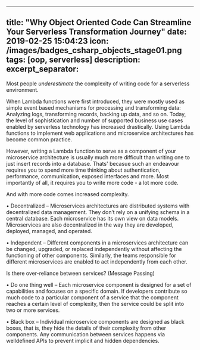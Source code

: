 
---
title:  "Why Object Oriented Code Can Streamline Your Serverless Transformation Journey"
date:   2019-02-25 15:04:23
icon: /images/badges_csharp_objects_stage01.png
tags: [oop, serverless]
description: 
excerpt_separator: <!--more-->
---
Most people *underestimate* the complexity of writing code for a serverless environment. 

When Lambda functions were first introduced, they were mostly used as simple event based mechanisms for processing and transforming data: Analyzing logs, transforming records, backing up data, and so on. Today, the level of sophistication and number of supported business use cases enabled by serverless technology has increased drastically. Using Lambda functions to implement web applications and microservice architectures has become common practice.

However, writing a Lambda function to serve as a component of your microservice architecture is usually much more difficult than writing one to just insert records into a database. Thats' becasue such an endeavour requires you to spend more time thinking about authentication, performance, communication, exposed interfaces and more. Most importantly of all, it requires you to write more code - a lot more code.

And with more code comes increased complexity. 




• Decentralized – Microservices architectures are distributed systems
with decentralized data management. They don’t rely on a unifying
schema in a central database. Each microservice has its own view on
data models. Microservices are also decentralized in the way they are
developed, deployed, managed, and operated.

• Independent – Different components in a microservices architecture
can be changed, upgraded, or replaced independently without affecting
the functioning of other components. Similarly, the teams responsible
for different microservices are enabled to act independently from each
other.

 Is there over-reliance between services? (Message Passing)
 
 
• Do one thing well – Each microservice component is designed for a
set of capabilities and focuses on a specific domain. If developers
contribute so much code to a particular component of a service that the
component reaches a certain level of complexity, then the service could
be split into two or more services.

• Black box – Individual microservice components are designed as black
boxes, that is, they hide the details of their complexity from other
components. Any communication between services happens via welldefined APIs to prevent implicit and hidden dependencies.

